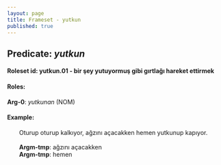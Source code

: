 ```yaml
---
layout: page
title: Frameset - yutkun
published: true
---
```

<h2>Predicate: <i>yutkun</i></h2>
<h4>Roleset id: yutkun.01 - bir şey yutuyormuş gibi gırtlağı hareket ettirmek<br>
<h4>Roles:</h4>
<b>Arg-0</b>: <i>yutkunan</i>  (NOM) <br>
<h4>Example:</h4>
&emsp;&emsp;Oturup oturup kalkıyor, ağzını açacakken hemen yutkunup kapıyor.<br><br>
&emsp;&emsp;<b>Argm-tmp</b>:  ağzını açacakken<br>
&emsp;&emsp;<b>Argm-tmp</b>:  hemen<br>

